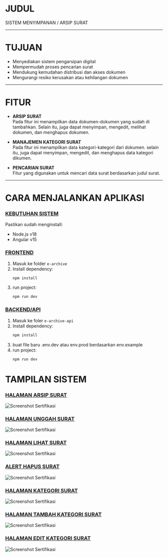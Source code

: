 # **JUDUL**  
SISTEM MENYIMPANAN / ARSIP SURAT  

---

# **TUJUAN**  
- Menyediakan sistem pengarsipan digital  
- Mempermudah proses pencarian surat  
- Mendukung kemudahan distribusi dan akses dokumen
- Mengurangi resiko kerusakan atau kehilangan dokumen   

---

# **FITUR**  
- **ARSIP SURAT**  
  Pada fitur ini menampilkan data dokumen-dokumen yang sudah di tambahkan. Selain itu, juga dapat menyimpan, mengedit, melihat dokumen, dan menghapus dokumen.  

- **MANAJEMEN KATEGORI SURAT**  
  Pada fitur ini menampilkan data kategori-kategori dari dokumen. selain itu, juga dapat menyimpan, mengedit, dan menghapus data kategori dikumen.  

- **PENCARIAN SURAT**  
  Fitur yang digunakan untuk mencari data surat berdasarkan judul surat.  

---

# **CARA MENJALANKAN APLIKASI**

### <u>**KEBUTUHAN SISTEM**</u>
Pastikan sudah menginstall:
- Node.js v18
- Angular v15

### <u>**FRONTEND**</u>  
1. Masuk ke folder `e-archive`  
2. Install dependency:  
   ```bash
   npm install
3. run project:  
   ```bash
   npm run dev
### <u>**BACKEND/API**</u> 
1. Masuk ke foler `e-archive-api`
2. Install dependency:
    ```bash
    npm install
3. buat file baru .env.dev atau env.prod berdasarkan env.example
4. run project:  
   ```bash
   npm run dev

# **TAMPILAN SISTEM**
### <u>**HALAMAN ARSIP SURAT**</u>   
![Screenshot Sertifikasi](img/halaman-asip.png)
### <u>**HALAMAN UNGGAH SURAT**</u>   
![Screenshot Sertifikasi](img/halaman-unggah-surat.png)
### <u>**HALAMAN LIHAT SURAT**</u>   
![Screenshot Sertifikasi](img/halaman-lihat-surat.png)
### <u>**ALERT HAPUS SURAT**</u>   
![Screenshot Sertifikasi](img/hapus-surat.png)
### <u>**HALAMAN KATEGORI SURAT**</u>   
![Screenshot Sertifikasi](img/halaman-kategori-surat.png)
### <u>**HALAMAN TAMBAH KATEGORI SURAT**</u>   
![Screenshot Sertifikasi](img/tambah-kategori.png)
### <u>**HALAMAN EDIT KATEGORI SURAT**</u>   
![Screenshot Sertifikasi](img/edit-kategori.png)
